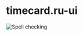 # timecard.ru-ui

![Spell checking](https://github.com/IvanKuchin/timecard.ru-ui/workflows/Spell%20checking/badge.svg)

